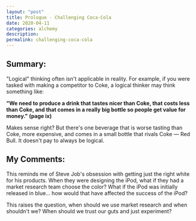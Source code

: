 ```yaml
---
layout: "post"
title: Prologue - Challenging Coca-Cola
date: 2020-04-11
categories: alchemy
description:
permalink: challenging-coca-cola
---
```


## Summary:

"Logical" thinking often isn't applicable in reality. For example, if you were tasked with making a competitor to Coke, a logical thinker may think something like:

<strong>"We need to produce a drink that tastes nicer than Coke, that costs less than Coke, and that comes in a really big bottle so people get value for money." (page ix)</strong>

Makes sense right? But there's one beverage that is worse tasting than Coke, more expensive, and comes in a small bottle that rivals Coke — Red Bull. It doesn't pay to always be logical.

## My Comments:

This reminds me of Steve Job's obsession with getting just the right white for his products. When they were designing the iPod, what if they had a market research team choose the color? What if the iPod was initially released in blue... how would that have affected the success of the iPod?

This raises the question, when should we use market research and when shouldn't we? When should we trust our guts and just experiment?
